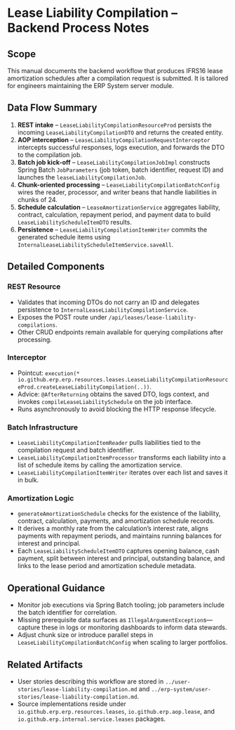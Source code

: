 # Lease Liability Compilation – Backend Process Notes

## Scope
This manual documents the backend workflow that produces IFRS16 lease amortization schedules after a compilation request is submitted. It is tailored for engineers maintaining the ERP System server module.

## Data Flow Summary
1. **REST intake** – `LeaseLiabilityCompilationResourceProd` persists the incoming `LeaseLiabilityCompilationDTO` and returns the created entity.
2. **AOP interception** – `LeaseLiabilityCompilationRequestInterceptor` intercepts successful responses, logs execution, and forwards the DTO to the compilation job.
3. **Batch job kick-off** – `LeaseLiabilityCompilationJobImpl` constructs Spring Batch `JobParameters` (job token, batch identifier, request ID) and launches the `leaseLiabilityCompilationJob`.
4. **Chunk-oriented processing** – `LeaseLiabilityCompilationBatchConfig` wires the reader, processor, and writer beans that handle liabilities in chunks of 24.
5. **Schedule calculation** – `LeaseAmortizationService` aggregates liability, contract, calculation, repayment period, and payment data to build `LeaseLiabilityScheduleItemDTO` results.
6. **Persistence** – `LeaseLiabilityCompilationItemWriter` commits the generated schedule items using `InternalLeaseLiabilityScheduleItemService.saveAll`.

## Detailed Components
### REST Resource
- Validates that incoming DTOs do not carry an ID and delegates persistence to `InternalLeaseLiabilityCompilationService`.
- Exposes the POST route under `/api/leases/lease-liability-compilations`.
- Other CRUD endpoints remain available for querying compilations after processing.

### Interceptor
- Pointcut: `execution(* io.github.erp.erp.resources.leases.LeaseLiabilityCompilationResourceProd.createLeaseLiabilityCompilation(..))`.
- Advice: `@AfterReturning` obtains the saved DTO, logs context, and invokes `compileLeaseLiabilitySchedule` on the job interface.
- Runs asynchronously to avoid blocking the HTTP response lifecycle.

### Batch Infrastructure
- `LeaseLiabilityCompilationItemReader` pulls liabilities tied to the compilation request and batch identifier.
- `LeaseLiabilityCompilationItemProcessor` transforms each liability into a list of schedule items by calling the amortization service.
- `LeaseLiabilityCompilationItemWriter` iterates over each list and saves it in bulk.

### Amortization Logic
- `generateAmortizationSchedule` checks for the existence of the liability, contract, calculation, payments, and amortization schedule records.
- It derives a monthly rate from the calculation’s interest rate, aligns payments with repayment periods, and maintains running balances for interest and principal.
- Each `LeaseLiabilityScheduleItemDTO` captures opening balance, cash payment, split between interest and principal, outstanding balance, and links to the lease period and amortization schedule metadata.

## Operational Guidance
- Monitor job executions via Spring Batch tooling; job parameters include the batch identifier for correlation.
- Missing prerequisite data surfaces as `IllegalArgumentException`s—capture these in logs or monitoring dashboards to inform data stewards.
- Adjust chunk size or introduce parallel steps in `LeaseLiabilityCompilationBatchConfig` when scaling to larger portfolios.

## Related Artifacts
- User stories describing this workflow are stored in `../user-stories/lease-liability-compilation.md` and `../erp-system/user-stories/lease-liability-compilation.md`.
- Source implementations reside under `io.github.erp.erp.resources.leases`, `io.github.erp.aop.lease`, and `io.github.erp.internal.service.leases` packages.
